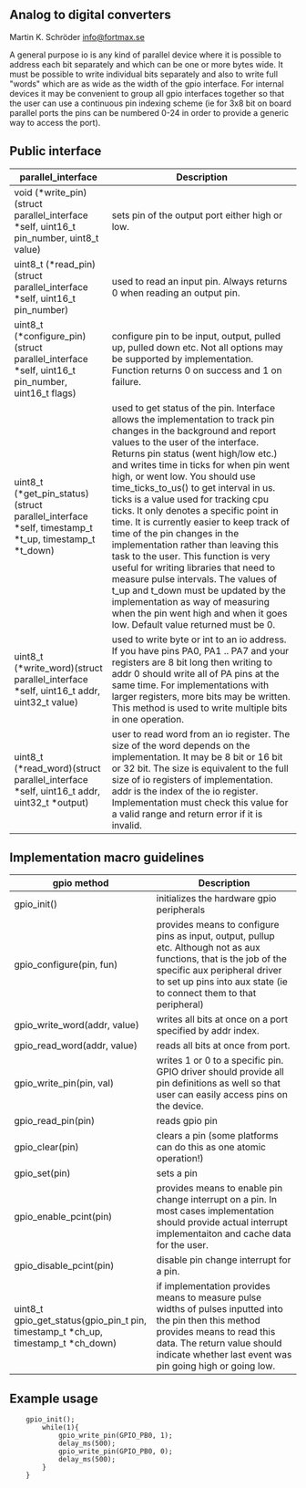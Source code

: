 Analog to digital converters
----------------------------
Martin K. Schröder
info@fortmax.se

A general purpose io is any kind of parallel device where it is possible to address each bit separately and which can be one or more bytes wide. It must be possible to write individual bits separately and also to write full "words" which are as wide as the width of the gpio interface. For internal devices it may be convenient to group all gpio interfaces together so that the user can use a continuous pin indexing scheme (ie for 3x8 bit on board parallel ports the pins can be numbered 0-24 in order to provide a generic way to access the port). 

Public interface
----------------

| parallel_interface | Description |
|--------------------|-------------|
void 		(*write_pin)(struct parallel_interface *self, uint16_t pin_number, uint8_t value) | sets pin of the output port either high or low. 
uint8_t (*read_pin)(struct parallel_interface *self, uint16_t pin_number) | used to read an input pin. Always returns 0 when reading an output pin. 
uint8_t	(*configure_pin)(struct parallel_interface *self, uint16_t pin_number, uint16_t flags) | configure pin to be input, output, pulled up, pulled down etc. Not all options may be supported by implementation. Function returns 0 on success and 1 on failure. 
uint8_t (*get_pin_status)(struct parallel_interface *self, timestamp_t *t_up, timestamp_t *t_down) | used to get status of the pin. Interface allows the implementation to track pin changes in the background and report values to the user of the interface. Returns pin status (went high/low etc.) and writes time in ticks for when pin went high, or went low. You should use time_ticks_to_us() to get interval in us. ticks is a value used for tracking cpu ticks. It only denotes a specific point in time. It is currently easier to keep track of time of the pin changes in the implementation rather than leaving this task to the user. This function is very useful for writing libraries that need to measure pulse intervals. The values of t_up and t_down must be updated by the implementation as way of measuring when the pin went high and when it goes low. Default value returned must be 0. 
uint8_t (*write_word)(struct parallel_interface *self, uint16_t addr, uint32_t value) | used to write byte or int to an io address. If you have pins PA0, PA1 .. PA7 and your registers are 8 bit long then writing to addr 0 should write all of PA pins at the same time. For implementations with larger registers, more bits may be written. This method is used to write multiple bits in one operation. 
uint8_t (*read_word)(struct parallel_interface *self, uint16_t addr, uint32_t *output) | user to read word from an io register. The size of the word depends on the implementation. It may be 8 bit or 16 bit or 32 bit. The size is equivalent to the full size of io registers of implementation. addr is the index of the io register. Implementation must check this value for a valid range and return error if it is invalid.  

Implementation macro guidelines
----------------------

| gpio method | Description |
|-------------|-------------|
gpio_init() | initializes the hardware gpio peripherals
gpio_configure(pin, fun) | provides means to configure pins as input, output, pullup etc. Although not as aux functions, that is the job of the specific aux peripheral driver to set up pins into aux state (ie to connect them to that peripheral) 
gpio_write_word(addr, value) | writes all bits at once on a port specified by addr index. 
gpio_read_word(addr, value) | reads all bits at once from port. 
gpio_write_pin(pin, val) | writes 1 or 0 to a specific pin. GPIO driver should provide all pin definitions as well so that user can easily access pins on the device. 
gpio_read_pin(pin) | reads gpio pin
gpio_clear(pin) | clears a pin (some platforms can do this as one atomic operation!)
gpio_set(pin) | sets a pin
gpio_enable_pcint(pin) | provides means to enable pin change interrupt on a pin. In most cases implementation should provide actual interrupt implementaiton and cache data for the user.
gpio_disable_pcint(pin) | disable pin change interrupt for a pin. 
uint8_t gpio_get_status(gpio_pin_t pin, timestamp_t *ch_up, timestamp_t *ch_down) | if implementation provides means to measure pulse widths of pulses inputted into the pin then this method provides means to read this data. The return value should indicate whether last event was pin going high or going low. 

Example usage
--------------------

```
	gpio_init();
		while(1){
			gpio_write_pin(GPIO_PB0, 1);
			delay_ms(500);
			gpio_write_pin(GPIO_PB0, 0);
			delay_ms(500);
		}
	}
```

